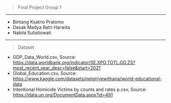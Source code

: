 > Final Project Group 1
------------------------
- Bintang Ksatrio Pratomo
- Desak Madya Ratri Harwita
- Nabila Sulistiowati
------------------------

> Dataset
- GDP_Data_World.csv, Source: https://data.worldbank.org/indicator/SE.XPD.TOTL.GD.ZS?most_recent_year_desc=false&start=2021
- Global_Education.csv, Source: https://www.kaggle.com/datasets/nelgiriyewithana/world-educational-data
- Intentional Homicide Victims by counts and rates p.csv, Source: https://data.un.org/DocumentData.aspx?id=491